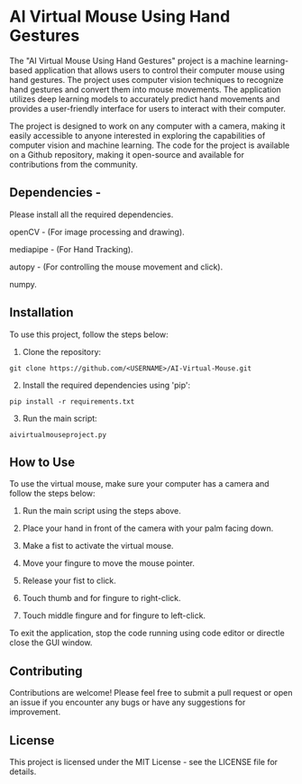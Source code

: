 # AI Virtual Mouse Using Hand Gestures

The "AI Virtual Mouse Using Hand Gestures" project is a machine learning-based application that allows users to control their computer mouse using hand gestures. The project uses computer vision techniques to recognize hand gestures and convert them into mouse movements. The application utilizes deep learning models to accurately predict hand movements and provides a user-friendly interface for users to interact with their computer.

The project is designed to work on any computer with a camera, making it easily accessible to anyone interested in exploring the capabilities of computer vision and machine learning. The code for the project is available on a Github repository, making it open-source and available for contributions from the community.

## Dependencies -
Please install all the required dependencies.

openCV - (For image processing and drawing).

mediapipe - (For Hand Tracking).

autopy - (For controlling the mouse movement and click).

numpy.

## Installation
To use this project, follow the steps below:

1. Clone the repository:

```
git clone https://github.com/<USERNAME>/AI-Virtual-Mouse.git
```

2. Install the required dependencies using 'pip':

```
pip install -r requirements.txt
```

3. Run the main script:

```
aivirtualmouseproject.py
```

## How to Use

To use the virtual mouse, make sure your computer has a camera and follow the steps below:

1. Run the main script using the steps above.

2. Place your hand in front of the camera with your palm facing down.

3. Make a fist to activate the virtual mouse.

4. Move your fingure to move the mouse pointer.

5. Release your fist to click.

6. Touch thumb and for fingure to right-click.

7. Touch middle fingure and for fingure to left-click.

To exit the application, stop the code running using code editor or directle close the GUI window.

## Contributing

Contributions are welcome! Please feel free to submit a pull request or open an issue if you encounter any bugs or have any suggestions for improvement.

## License
This project is licensed under the MIT License - see the LICENSE file for details.
